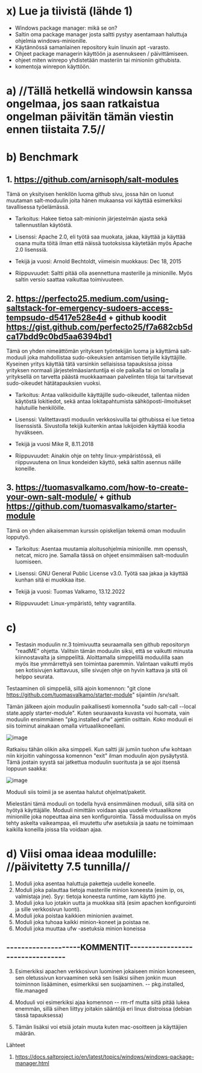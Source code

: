 # x) Lue ja tiivistä (lähde 1)

- Windows package manager: mikä se on?
- Saltin oma package manager josta saltti pystyy asentamaan haluttuja ohjelmia windows-minionille.
- Käytännössä samanlainen repository kuin linuxin apt -varasto.
- Ohjeet package managerin käyttöön ja asennukseen / päivittämiseen.
- ohjeet miten winrepo yhdistetään masteriin tai minioniin githubista.
- komentoja winrepon käyttöön.


# a) //Tällä hetkellä windowsin kanssa ongelmaa, jos saan ratkaistua ongelman päivitän tämän viestin ennen tiistaita 7.5//





# b) Benchmark

## 1. https://github.com/arnisoph/salt-modules

Tämä on yksityisen henkilön luoma github sivu, jossa hän on luonut muutaman salt-moduulin joita hänen mukaansa voi käyttää esimerkiksi tavallisessa työelämässä.

- Tarkoitus: 
Hakee tietoa salt-minionin järjestelmän ajasta sekä tallennustilan käytöstä.

- Lisenssi:
Apache 2.0, eli työtä saa muokata, jakaa, käyttää ja käyttää osana muita töitä ilman että näissä tuotoksissa käytetään myös Apache 2.0 lisenssiä.

- Tekijä ja vuosi:
Arnold Bechtoldt, viimeisin muokkaus: Dec 18, 2015 

- Riippuvuudet:
Saltti pitää olla asennettuna masterille ja minionille. Myös saltin versio saattaa vaikuttaa toimivuuteen.



## 2. https://perfecto25.medium.com/using-saltstack-for-emergency-sudoers-access-tempsudo-d5417e528e4d + github koodit https://gist.github.com/perfecto25/f7a682cb5dca17bdd9c0bd5aa6394bd1

Tämä on yhden nimeättömän yrityksen työntekijän luoma ja käyttämä salt-moduuli joka mahdollistaa sudo-oikeuksien antamisen tietyille käyttäjille. Kyseinen yritys käyttää tätä varsinkin sellaisissa tapauksissa joissa yrityksen normaali järjestelmäasiantuntija ei ole paikalla tai on lomalla ja yrityksellä on tarvetta päästä muokkaamaan palvelinten tiloja tai tarvitsevat sudo-oikeudet hätätapauksien vuoksi.

- Tarkoitus:
  Antaa valikoiduille käyttäjille sudo-oikeudet, tallentaa niiden käytöstä lokitiedot, sekä antaa lokitapahtumista sähköposti-ilmoitukset halutuille henkilöille.

- Lisenssi:
  Valitettavasti moduulin verkkosivuilla tai githubissa ei lue tietoa lisenssistä. Sivustolla tekijä kuitenkin antaa lukijoiden käyttää koodia hyväkseen.

- Tekijä ja vuosi
  Mike R, 8.11.2018
  
- Riippuvuudet:
  Ainakin ohje on tehty linux-ympäristössä, eli riippuvuutena on linux kondeiden käyttö, sekä saltin asennus näille koneille.


## 3. https://tuomasvalkamo.com/how-to-create-your-own-salt-module/ + github https://github.com/tuomasvalkamo/starter-module

Tämä on yhden aikaisemman kurssin opiskelijan tekemä oman moduulin lopputyö.

- Tarkoitus:
  Asentaa muutamia aloitusohjelmia minionille. mm openssh, netcat, micro jne. Samalla tässä on ohjeet ensimmäisen salt-moduulin luomiseen.

- Lisenssi: 
GNU General Public License v3.0. Työtä saa jakaa ja käyttää kunhan sitä ei muokkaa itse.

- Tekijä ja vuosi:
Tuomas Valkamo, 13.12.2022

- Riippuvuudet:
Linux-ympäristö, tehty vagrantilla.








# c)

- Testasin moduulin nr.3 toimivuutta seuraamalla sen github repositoryn "readME" ohjetta. Valitsin tämän moduulin siksi, että se vaikutti minusta kiinnostavalta ja simppeliltä. Aloittamalla simppelillä moduulilla saan myös itse ymmärrettyä sen toimintaa paremmin. Valintaan vaikutti myös sen kotisivujen kattavuus, sille sivujen ohje on hyvin kattava ja sitä oli helppo seurata.


Testaaminen oli simppeliä, sillä ajoin komennon: "git clone https://github.com/tuomasvalkamo/starter-module" sijaintiin /srv/salt.

Tämän jälkeen ajoin moduulin paikallisesti komennolla "sudo salt-call --local state.apply starter-module". Kuten seuraavasta kuvasta voi huomata, vain moduulin ensimmäinen "pkg.installed ufw" ajettiin osittain. Koko moduuli ei siis toiminut ainakaan omalla virtuaalikoneellani.

 ![image](https://github.com/JereKokko02/Palvelinten-hallinta/assets/165003744/cb459189-b4d4-4818-8fdb-43f3687cd8c4)


Ratkaisu tähän olikin aika simppeli. Kun saltti jäi jumiin tuohon ufw kohtaan niin kirjoitin vahingossa komennon "exit" ilman moduulin ajon pysäytystä. Tämä jostain syystä sai jatkettua moduulin suoritusta ja se ajoi itsensä loppuun saakka:

![image](https://github.com/JereKokko02/Palvelinten-hallinta/assets/165003744/101ddc86-abab-4d2c-b0ad-9a27aa190192)

Moduuli siis toimii ja se asentaa halutut ohjelmat/paketit.

Mielestäni tämä moduuli on todella hyvä ensimmäinen moduuli, sillä siitä on hyötyä käyttäjälle. Moduuli nimittäin voidaan ajaa uudelle virtuaalikone minionille joka nopeuttaa aina sen konfigurointia. Tässä moduulissa on myös tehty askelta vaikeampaa, eli muutettu ufw asetuksia ja saatu ne toimimaan kaikilla koneilla joissa tila voidaan ajaa.


# d) Viisi omaa ideaa modulille: //päivitetty 7.5 tunnilla//

1. Moduli joka asentaa haluttuja paketteja uudelle koneelle.
2. Moduli joka palauttaa tietoja masterille minion koneesta (esim ip, os, valmistaja jne). Syy: tietoja koneesta runtime, ram käyttö jne.
3. Moduli joka luo jotakin uutta ja muokkaa sitä (esim apachen konfigurointi ja sille verkkosivun luonti).
4. Moduli joka poistaa kaikkien minionien avaimet.
5. Moduli joka tuhoaa kaikki minion-koneet ja poistaa ne.
6. Moduli joka muuttaa ufw -asetuksia minion koneissa
## --------------------KOMMENTIT---------------------------------
3. Esimerkiksi apachen verkkosivun luominen jokaiseen minion koneeseen, sen oletussivun korvaaminen sekä sen lisäksi siihen jonkin muun toiminnon lisääminen, esimerkiksi sen suojaaminen. -- pkg.installed, file.managed

6. Moduuli voi esimerkiksi ajaa komennon -- rm-rf mutta siitä pitää lukea enemmän, sillä siihen liittyy joitakin sääntöjä eri linux distroissa (debian tässä tapauksessa)

2. Tämän lisäksi voi etsiä jotain muuta kuten mac-osoitteen ja käyttäjien määrän.
























Lähteet

1. https://docs.saltproject.io/en/latest/topics/windows/windows-package-manager.html
